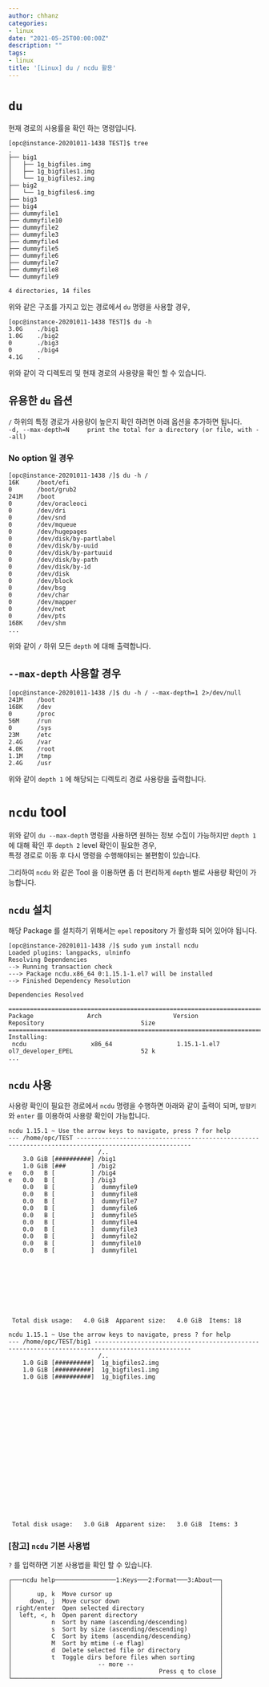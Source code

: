 ```yaml
---
author: chhanz
categories:
- linux
date: "2021-05-25T00:00:00Z"
description: ""
tags:
- linux
title: '[Linux] du / ncdu 활용'
---
```


# `du`
현재 경로의 사용률을 확인 하는 명령입니다.   

```console
[opc@instance-20201011-1438 TEST]$ tree
.
├── big1
│   ├── 1g_bigfiles.img
│   ├── 1g_bigfiles1.img
│   └── 1g_bigfiles2.img
├── big2
│   └── 1g_bigfiles6.img
├── big3
├── big4
├── dummyfile1
├── dummyfile10
├── dummyfile2
├── dummyfile3
├── dummyfile4
├── dummyfile5
├── dummyfile6
├── dummyfile7
├── dummyfile8
└── dummyfile9

4 directories, 14 files
```
   
위와 같은 구조를 가지고 있는 경로에서 `du` 명령을 사용할 경우,   
```console
[opc@instance-20201011-1438 TEST]$ du -h
3.0G    ./big1
1.0G    ./big2
0       ./big3
0       ./big4
4.1G    .
```
위와 같이 각 디렉토리 및 현재 경로의 사용량을 확인 할 수 있습니다.   
   
## 유용한 `du` 옵션
`/` 하위의 특정 경로가 사용량이 높은지 확인 하려면 아래 옵션을 추가하면 됩니다.   
`-d, --max-depth=N     print the total for a directory (or file, with --all)`    

### No option 일 경우
```console
[opc@instance-20201011-1438 /]$ du -h / 
16K     /boot/efi
0       /boot/grub2
241M    /boot
0       /dev/oracleoci
0       /dev/dri
0       /dev/snd
0       /dev/mqueue
0       /dev/hugepages
0       /dev/disk/by-partlabel
0       /dev/disk/by-uuid
0       /dev/disk/by-partuuid
0       /dev/disk/by-path
0       /dev/disk/by-id
0       /dev/disk
0       /dev/block
0       /dev/bsg
0       /dev/char
0       /dev/mapper
0       /dev/net
0       /dev/pts
168K    /dev/shm
...
```
위와 같이 `/` 하위 모든 `depth` 에 대해 출력합니다.   
   
## `--max-depth` 사용할 경우   
```console
[opc@instance-20201011-1438 /]$ du -h / --max-depth=1 2>/dev/null
241M    /boot
168K    /dev
0       /proc
56M     /run
0       /sys
23M     /etc
2.4G    /var
4.0K    /root
1.1M    /tmp
2.4G    /usr
```
위와 같이 `depth 1` 에 해당되는 디렉토리 경로 사용량을 출력합니다.   
   
# `ncdu` tool 
위와 같이 `du --max-depth` 명령을 사용하면 원하는 정보 수집이 가능하지만 `depth 1` 에 대해 확인 후 `depth 2` level 확인이 필요한 경우,   
특정 경로로 이동 후 다시 명령을 수행해야되는 불편함이 있습니다.    
    
그리하여 `ncdu` 와 같은 Tool 을 이용하면 좀 더 편리하게 `depth` 별로 사용량 확인이 가능합니다.   
   
## `ncdu` 설치
해당 Package 를 설치하기 위해서는 `epel` repository 가 활성화 되어 있어야 됩니다.    
```console
[opc@instance-20201011-1438 /]$ sudo yum install ncdu
Loaded plugins: langpacks, ulninfo
Resolving Dependencies
--> Running transaction check
---> Package ncdu.x86_64 0:1.15.1-1.el7 will be installed
--> Finished Dependency Resolution

Dependencies Resolved

========================================================================================================================= 
Package               Arch                    Version                         Repository                           Size 
=========================================================================================================================
Installing:
 ncdu                  x86_64                  1.15.1-1.el7                    ol7_developer_EPEL                   52 k 
...
```

## `ncdu` 사용
사용량 확인이 필요한 경로에서 `ncdu` 명령을 수행하면 아래와 같이 출력이 되며, `방향키`와 `enter` 를 이용하여 사용량 확인이 가능합니다.   
```
ncdu 1.15.1 ~ Use the arrow keys to navigate, press ? for help
--- /home/opc/TEST ------------------------------------------------------------------------------------------------------                         
                         /..
    3.0 GiB [##########] /big1
    1.0 GiB [###       ] /big2
e   0.0   B [          ] /big4
e   0.0   B [          ] /big3
    0.0   B [          ]  dummyfile9
    0.0   B [          ]  dummyfile8
    0.0   B [          ]  dummyfile7
    0.0   B [          ]  dummyfile6
    0.0   B [          ]  dummyfile5
    0.0   B [          ]  dummyfile4
    0.0   B [          ]  dummyfile3
    0.0   B [          ]  dummyfile2
    0.0   B [          ]  dummyfile10
    0.0   B [          ]  dummyfile1









 Total disk usage:   4.0 GiB  Apparent size:   4.0 GiB  Items: 18
```
```
ncdu 1.15.1 ~ Use the arrow keys to navigate, press ? for help
--- /home/opc/TEST/big1 -------------------------------------------------------------------------------------------------
                         /..
    1.0 GiB [##########]  1g_bigfiles2.img
    1.0 GiB [##########]  1g_bigfiles1.img
    1.0 GiB [##########]  1g_bigfiles.img




















 Total disk usage:   3.0 GiB  Apparent size:   3.0 GiB  Items: 3
 ```   

### [참고] `ncdu` 기본 사용법
`?` 를 입력하면 기본 사용법을 확인 할 수 있습니다.   
```
┌───ncdu help─────────────────1:Keys───2:Format───3:About──┐
│                                                          │
│       up, k  Move cursor up                              │
│     down, j  Move cursor down                            │
│ right/enter  Open selected directory                     │
│  left, <, h  Open parent directory                       │
│           n  Sort by name (ascending/descending)         │
│           s  Sort by size (ascending/descending)         │
│           C  Sort by items (ascending/descending)        │
│           M  Sort by mtime (-e flag)                     │
│           d  Delete selected file or directory           │
│           t  Toggle dirs before files when sorting       │
│                        -- more --                        │
│                                         Press q to close │
└──────────────────────────────────────────────────────────┘
```                              